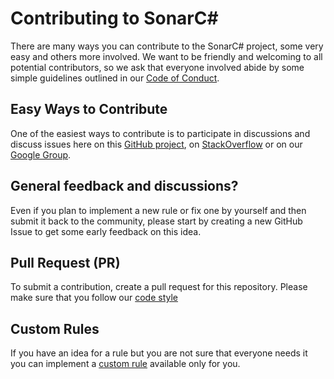 # Contributing to SonarC#

There are many ways you can contribute to the SonarC# project, some very easy and others more involved. We want to be
friendly and welcoming to all potential contributors, so we ask that everyone involved abide by some simple guidelines
outlined in our [Code of Conduct](./CODE_OF_CONDUCT.md).

## Easy Ways to Contribute

One of the easiest ways to contribute is to participate in discussions and discuss issues here on this
[GitHub project](https://github.com/SonarSource/sonar-csharp/issues), on
[StackOverflow](https://stackoverflow.com/search?q=sonarqube+c%23) or on our
[Google Group](https://groups.google.com/forum/#!forum/sonarqube).

## General feedback and discussions?

Even if you plan to implement a new rule or fix one by yourself and then submit it back to the community, please start
by creating a new GitHub Issue to get some early feedback on this idea.

## Pull Request (PR)

To submit a contribution, create a pull request for this repository. Please make sure that you follow our
[code style](https://github.com/SonarSource/sonar-developer-toolset#code-style)

## Custom Rules

If you have an idea for a rule but you are not sure that everyone needs it you can implement a
[custom rule](https://github.com/SonarSource-VisualStudio/sonarqube-roslyn-sdk) available only for you.
